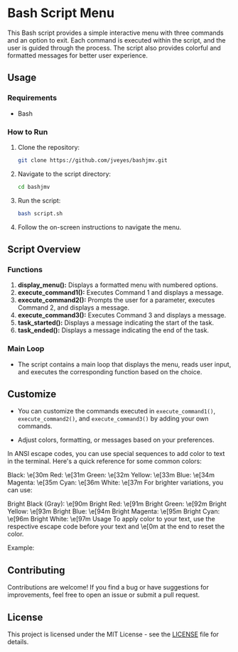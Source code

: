 # Bash Script Menu

This Bash script provides a simple interactive menu with three commands and an option to exit. Each command is executed within the script, and the user is guided through the process. The script also provides colorful and formatted messages for better user experience.

## Usage

### Requirements

- Bash

### How to Run

1. Clone the repository:

    ```bash
    git clone https://github.com/jveyes/bashjmv.git
    ```

2. Navigate to the script directory:

    ```bash
    cd bashjmv
    ```

3. Run the script:

    ```bash
    bash script.sh
    ```

4. Follow the on-screen instructions to navigate the menu.

## Script Overview

### Functions

1. **display_menu():** Displays a formatted menu with numbered options.
2. **execute_command1():** Executes Command 1 and displays a message.
3. **execute_command2():** Prompts the user for a parameter, executes Command 2, and displays a message.
4. **execute_command3():** Executes Command 3 and displays a message.
5. **task_started():** Displays a message indicating the start of the task.
6. **task_ended():** Displays a message indicating the end of the task.
   
### Main Loop

- The script contains a main loop that displays the menu, reads user input, and executes the corresponding function based on the choice.

## Customize

- You can customize the commands executed in `execute_command1()`, `execute_command2()`, and `execute_command3()` by adding your own commands.

- Adjust colors, formatting, or messages based on your preferences.

In ANSI escape codes, you can use special sequences to add color to text in the terminal. Here's a quick reference for some common colors:

Black: \e[30m
Red: \e[31m
Green: \e[32m
Yellow: \e[33m
Blue: \e[34m
Magenta: \e[35m
Cyan: \e[36m
White: \e[37m
For brighter variations, you can use:

Bright Black (Gray): \e[90m
Bright Red: \e[91m
Bright Green: \e[92m
Bright Yellow: \e[93m
Bright Blue: \e[94m
Bright Magenta: \e[95m
Bright Cyan: \e[96m
Bright White: \e[97m
Usage
To apply color to your text, use the respective escape code before your text and \e[0m at the end to reset the color.

Example:

## Contributing

Contributions are welcome! If you find a bug or have suggestions for improvements, feel free to open an issue or submit a pull request.

## License

This project is licensed under the MIT License - see the [LICENSE](LICENSE) file for details.
